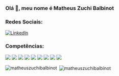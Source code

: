 ### Olá 👋, meu nome é Matheus Zuchi Balbinot

### Redes Sociais:

[![Linkedln](https://img.shields.io/badge/LinkedIn-0077B5?style=for-the-badge&logo=linkedin&logoColor=white)](https://www.linkedin.com/in/matheus-zuchi-balbinot-23a82b241/)
  
### Competências:
<p>
  <img src="https://img.shields.io/badge/php-%23777BB4.svg?style=for-the-badge&logo=php&logoColor=white" />
  <img src="https://img.shields.io/badge/laravel-%23FF2D20.svg?style=for-the-badge&logo=laravel&logoColor=white" />
  <img src="https://img.shields.io/badge/React-20232A?style=for-the-badge&logo=react&logoColor=61DAFB" /> 
  <img src="https://img.shields.io/badge/Node.js-339933?style=for-the-badge&logo=nodedotjs&logoColor=white" />
  <img src="https://img.shields.io/badge/JavaScript-323330?style=for-the-badge&logo=javascript&logoColor=F7DF1E" /> 
  <img src="https://img.shields.io/badge/MySQL-005C84?style=for-the-badge&logo=mysql&logoColor=white" />
  <img src="https://img.shields.io/badge/postgres-%23316192.svg?style=for-the-badge&logo=postgresql&logoColor=white" />
  <img src="https://img.shields.io/badge/HTML5-E34F26?style=for-the-badge&logo=html5&logoColor=white" /> 
  <img src="https://img.shields.io/badge/CSS3-1572B6?style=for-the-badge&logo=css3&logoColor=white" />
</p>

<p><img align="left" src="https://github-readme-stats.vercel.app/api/top-langs?username=matheuszuchibalbinot&show_icons=true&theme=dracula&locale=en&layout=compact" alt="matheuszuchibalbinot" /></p>

<p>&nbsp;<img align="center" src="https://github-readme-stats.vercel.app/api?username=matheuszuchibalbinot&show_icons=true&locale=en&theme=dracula" alt="matheuszuchibalbinot" /></p>
